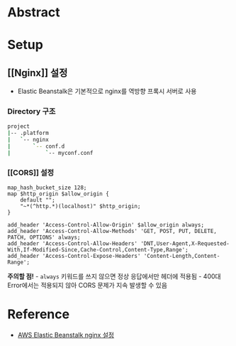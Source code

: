 # Abstract
# Setup
## [[Nginx]] 설정
- Elastic Beanstalk은 기본적으로 nginx를 역방향 프록시 서버로 사용
### Directory 구조
```bash
project
|-- .platform
|   `-- nginx
|       `-- conf.d
|           `-- myconf.conf
```
### [[CORS]] 설정
```
map_hash_bucket_size 128;
map $http_origin $allow_origin {
    default "";
    "~*(^http.*)(localhost)" $http_origin;
}

add_header 'Access-Control-Allow-Origin' $allow_origin always;
add_header 'Access-Control-Allow-Methods' 'GET, POST, PUT, DELETE, PATCH, OPTIONS' always;
add_header 'Access-Control-Allow-Headers' 'DNT,User-Agent,X-Requested-With,If-Modified-Since,Cache-Control,Content-Type,Range';
add_header 'Access-Control-Expose-Headers' 'Content-Length,Content-Range';
```
**주의할 점!**
	- `always` 키워드를 쓰지 않으면 정상 응답에서만 헤더에 적용됨
	- 400대 Error에서는 적용되지 않아 CORS 문제가 지속 발생할 수 있음
# Reference
- [AWS Elastic Beanstalk nginx 설정](https://greeng00se.tistory.com/135)